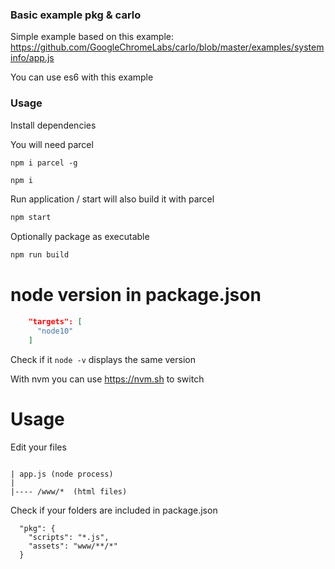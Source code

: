 ### Basic example pkg & carlo
Simple example based on this example:
https://github.com/GoogleChromeLabs/carlo/blob/master/examples/systeminfo/app.js

You can use es6 with this example

### Usage

Install dependencies

You will need parcel
```
npm i parcel -g
```


```bash
npm i
```

Run application / start will also build it with parcel

```bash
npm start
```

Optionally package as executable

```bash
npm run build
```


# node version in package.json

```json
    "targets": [
      "node10"
    ]
```

Check if it ``` node -v ``` displays the same version

With nvm you can use https://nvm.sh to switch




# Usage

Edit your files

```

| app.js (node process)
|
|---- /www/*  (html files)

```

Check if your folders are included in package.json

```
  "pkg": {
    "scripts": "*.js",
    "assets": "www/**/*"
  }
```

